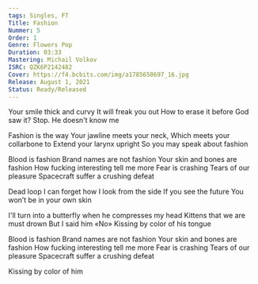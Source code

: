 ```yaml
---
tags: Singles, FT
Title: Fashion
Nummer: 5
Order: 1
Genre: Flowers Pop
Duration: 03:33
Mastering: Michail Volkov
ISRC: QZK6P2142482
Cover: https://f4.bcbits.com/img/a1785650697_16.jpg
Release: August 1, 2021
Status: Ready/Released
---
```


Your smile thick and curvy 
It will freak you out 
How to erase it before God saw it? Stop. 
He doesn't know me 

Fashion is the way 
Your jawline meets your neck, 
Which meets your collarbone to Extend your larynx upright 
So you may speak about fashion 

Blood is fashion 
Brand names are not fashion 
Your skin and bones are fashion 
How fucking interesting tell me more Fear is crashing 
Tears of our pleasure 
Spacecraft suffer a crushing defeat 

Dead loop 
I can forget how I look from the side  If you see the future
You won’t be in your own skin

I'll turn into a butterfly when he compresses my head 
Kittens that we are must drown 
But I said him «No» 
Kissing by color of his tongue 

Blood is fashion 
Brand names are not fashion 
Your skin and bones are fashion 
How fucking interesting tell me more Fear is crashing Tears of our pleasure Spacecraft suffer a crushing defeat 

Kissing by color of him